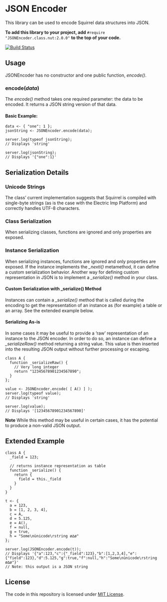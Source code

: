 # JSON Encoder

This library can be used to encode Squirrel data structures into JSON.

**To add this library to your project, add** `#require "JSONEncoder.class.nut:2.0.0"` **to the top of your code.**

[![Build Status](https://travis-ci.org/electricimp/JSONEncoder.svg?branch=develop)](https://travis-ci.org/electricimp/JSONEncoder)

## Usage

JSONEncoder has no constructor and one public function, *encode()*.

### encode(*data*)

The *encode()* method takes one required parameter: the data to be encoded. It returns a JSON string version of that data.

#### Basic Example:

```squirrel
data <- { "one": 1 };
jsonString <- JSONEncoder.encode(data);

server.log(typeof jsonString);
// Displays 'string'

server.log(jsonString);
// Displays '{"one":1}'
```

## Serialization Details

### Unicode Strings
The class’ current implementation suggests that Squirrel is compiled with single-byte strings (as is the case with the Electric Imp Platform) and correctly handles UTF-8 characters.

### Class Serialization
When serializing classes, functions are ignored and only properties are exposed.

### Instance Serialization
When serializing instances, functions are ignored and only properties are exposed. If the instance implements the *_nexti()* metamethod, it can define a custom serialization behavior. Another way for defining custom representation in JSON is to implement a *_serialize()* method in your class.

#### Custom Serialization with \_serialize() Method
Instances can contain a *_serialize()* method that is called during the encoding to get the representation of an instance as (for example) a table or an array. See the extended example below.

#### Serializing As-is
In some cases it may be useful to provide a ‘raw’ representation of an instance to the JSON encoder. In order to do so, an instance can define a *_serializeRaw()* method returning a string value. This value is then inserted into the resulting JSON output without further processing or escaping.

```squirrel
class A {
  function _serializeRaw() {
    // Very long integer
    return "12345678901234567890";
  }
};

value <- JSONEncoder.encode( [ A() ] );
server.log(typeof value);
// Displays 'string'

server.log(value);
// Displays '[12345678901234567890]'
```

**Note** While this method may be useful in certain cases, it has the potential to produce a non-valid JSON output.

## Extended Example

```squirrel
class A {
  _field = 123;

  // returns instance representation as table
  function _serialize() {
    return {
      field = this._field
    }
  }
}

t <- {
  a = 123,
  b = [1, 2, 3, 4],
  c = A,
  d = 5.125,
  e = A(),
  f = null,
  g = true,
  h = "Some\nùnicode\rstring ø∆ø"
};

server.log(JSONEncoder.encode(t));
// Displays '{"a":123,"c":{"_field":123},"b":[1,2,3,4],"e":{"field":123},"d":5.125,"g":true,"f":null,"h":"Some\nùnicode\rstring ø∆ø"}'
// Note: this output is a JSON string
```

## License

The code in this repository is licensed under [MIT License](https://github.com/electricimp/serializer/tree/master/LICENSE).
